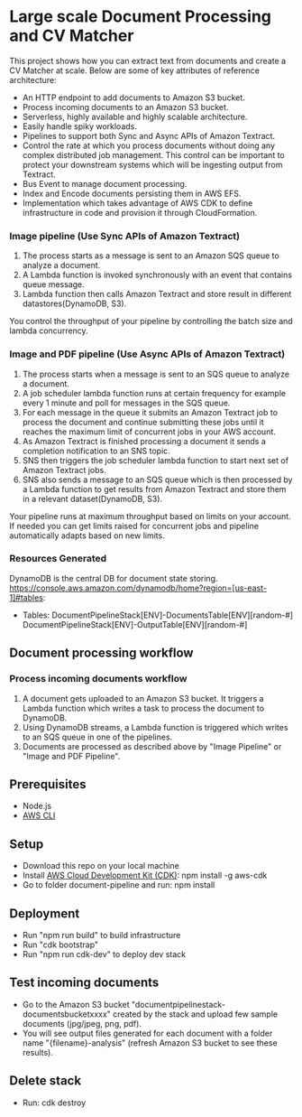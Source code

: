 # Large scale Document Processing and CV Matcher

This project shows how you can extract text from documents and create a CV Matcher at scale.
Below are some of key attributes of reference architecture:

- An HTTP endpoint to add documents to Amazon S3 bucket.
- Process incoming documents to an Amazon S3 bucket.
- Serverless, highly available and highly scalable architecture.
- Easily handle spiky workloads.
- Pipelines to support both Sync and Async APIs of Amazon Textract.
- Control the rate at which you process documents without doing any complex distributed job management. This control can be important to protect your downstream systems which will be ingesting output from Textract.
- Bus Event to manage document processing.
- Index and Encode documents persisting them in AWS EFS.
- Implementation which takes advantage of AWS CDK to define infrastructure in code and provision it through CloudFormation.

### Image pipeline (Use Sync APIs of Amazon Textract)

1. The process starts as a message is sent to an Amazon SQS queue to analyze a document.
2. A Lambda function is invoked synchronously with an event that contains queue message.
3. Lambda function then calls Amazon Textract and store result in different datastores(DynamoDB, S3).

You control the throughput of your pipeline by controlling the batch size and lambda concurrency.

### Image and PDF pipeline (Use Async APIs of Amazon Textract)

1. The process starts when a message is sent to an SQS queue to analyze a document.
2. A job scheduler lambda function runs at certain frequency for example every 1 minute and poll for messages in the SQS queue.
3. For each message in the queue it submits an Amazon Textract job to process the document and continue submitting these jobs until it reaches the maximum limit of concurrent jobs in your AWS account.
4. As Amazon Textract is finished processing a document it sends a completion notification to an SNS topic.
5. SNS then triggers the job scheduler lambda function to start next set of Amazon Textract jobs.
6. SNS also sends a message to an SQS queue which is then processed by a Lambda function to get results from Amazon Textract and store them in a relevant dataset(DynamoDB, S3).

Your pipeline runs at maximum throughput based on limits on your account. If needed you can get limits raised for concurrent jobs and pipeline automatically adapts based on new limits.

### Resources Generated

DynamoDB is the central DB for document state storing.
https://console.aws.amazon.com/dynamodb/home?region=[us-east-1]#tables:

- Tables:
  DocumentPipelineStack[ENV]-DocumentsTable[ENV][random-#]
  DocumentPipelineStack[ENV]-OutputTable[ENV][random-#]

## Document processing workflow

### Process incoming documents workflow

1. A document gets uploaded to an Amazon S3 bucket. It triggers a Lambda function which writes a task to process the document to DynamoDB.
2. Using DynamoDB streams, a Lambda function is triggered which writes to an SQS queue in one of the pipelines.
3. Documents are processed as described above by "Image Pipeline" or "Image and PDF Pipeline".

## Prerequisites

- Node.js
- [AWS CLI](https://docs.aws.amazon.com/cli/latest/userguide/cli-chap-install.html)

## Setup

- Download this repo on your local machine
- Install [AWS Cloud Development Kit (CDK)](https://docs.aws.amazon.com/cdk/latest/guide/what-is.html): npm install -g aws-cdk
- Go to folder document-pipeline and run: npm install

## Deployment

- Run "npm run build" to build infrastructure
- Run "cdk bootstrap"
- Run "npm run cdk-dev" to deploy dev stack

## Test incoming documents

- Go to the Amazon S3 bucket "documentpipelinestack-documentsbucketxxxx" created by the stack and upload few sample documents (jpg/jpeg, png, pdf).
- You will see output files generated for each document with a folder name "{filename}-analysis" (refresh Amazon S3 bucket to see these results).

## Delete stack

- Run: cdk destroy
